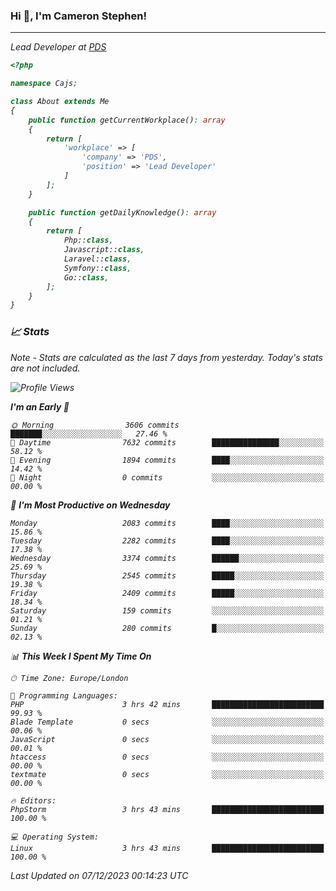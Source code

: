 ### Hi 👋, I'm Cameron Stephen!
<hr>
<p><em>Lead Developer at <a href="https://prindatasolutions.co.uk">PDS</a></p>


```php
<?php

namespace Cajs;

class About extends Me
{
    public function getCurrentWorkplace(): array
    {
        return [
            'workplace' => [
                'company' => 'PDS',
                'position' => 'Lead Developer'
            ]
        ];
    }

    public function getDailyKnowledge(): array
    {
        return [
            Php::class,
            Javascript::class,
            Laravel::class,
            Symfony::class,
            Go::class,
        ];
    }
}
```

### 📈 Stats
<p><em>Note - Stats are calculated as the last 7 days from yesterday. Today's stats are not included.</em></p>


<!--START_SECTION:waka-->
![Profile Views](http://img.shields.io/badge/Profile%20Views-0-blue)

**I'm an Early 🐤** 

```text
🌞 Morning                3606 commits        ███████░░░░░░░░░░░░░░░░░░   27.46 % 
🌆 Daytime                7632 commits        ███████████████░░░░░░░░░░   58.12 % 
🌃 Evening                1894 commits        ████░░░░░░░░░░░░░░░░░░░░░   14.42 % 
🌙 Night                  0 commits           ░░░░░░░░░░░░░░░░░░░░░░░░░   00.00 % 
```
📅 **I'm Most Productive on Wednesday** 

```text
Monday                   2083 commits        ████░░░░░░░░░░░░░░░░░░░░░   15.86 % 
Tuesday                  2282 commits        ████░░░░░░░░░░░░░░░░░░░░░   17.38 % 
Wednesday                3374 commits        ██████░░░░░░░░░░░░░░░░░░░   25.69 % 
Thursday                 2545 commits        █████░░░░░░░░░░░░░░░░░░░░   19.38 % 
Friday                   2409 commits        █████░░░░░░░░░░░░░░░░░░░░   18.34 % 
Saturday                 159 commits         ░░░░░░░░░░░░░░░░░░░░░░░░░   01.21 % 
Sunday                   280 commits         █░░░░░░░░░░░░░░░░░░░░░░░░   02.13 % 
```


📊 **This Week I Spent My Time On** 

```text
🕑︎ Time Zone: Europe/London

💬 Programming Languages: 
PHP                      3 hrs 42 mins       █████████████████████████   99.93 % 
Blade Template           0 secs              ░░░░░░░░░░░░░░░░░░░░░░░░░   00.06 % 
JavaScript               0 secs              ░░░░░░░░░░░░░░░░░░░░░░░░░   00.01 % 
htaccess                 0 secs              ░░░░░░░░░░░░░░░░░░░░░░░░░   00.00 % 
textmate                 0 secs              ░░░░░░░░░░░░░░░░░░░░░░░░░   00.00 % 

🔥 Editors: 
PhpStorm                 3 hrs 43 mins       █████████████████████████   100.00 % 

💻 Operating System: 
Linux                    3 hrs 43 mins       █████████████████████████   100.00 % 
```


 Last Updated on 07/12/2023 00:14:23 UTC
<!--END_SECTION:waka-->
